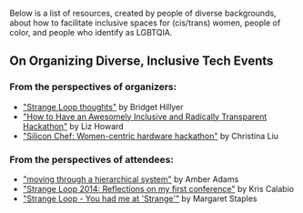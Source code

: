 Below is a list of resources, created by people of diverse backgrounds, about how to facilitate inclusive spaces for (cis/trans) women, people of color, and people who identify as LGBTQIA.

## On Organizing Diverse, Inclusive Tech Events

### From the perspectives of organizers:
- ["Strange Loop thoughts"](http://bridgetconsulting.com/?p=131) by Bridget Hillyer
- ["How to Have an Awesomely Inclusive and Radically Transparent Hackathon"](http://lizthedeveloper.com/how-to-have-an-awesomely-inclusive-and-radically-transparent-hackathon) by Liz Howard
- ["Silicon Chef: Women-centric hardware hackathon"](http://aerialdomo.tumblr.com/post/63998844533/silicon-chef-women-centric-hardware-hackathon) by Christina Liu

### From the perspectives of attendees:
- ["moving through a hierarchical system"](http://anarchival.net/Strange-Loop/) by Amber Adams
- ["Strange Loop 2014: Reflections on my first conference"](http://krisc.github.io/blog/StrangeLoop2014/) by Kris Calabio
- ["Strange Loop - You had me at 'Strange'"](http://deadlugosi.blogspot.com/2014/09/strange-loop-you-had-me-at-strange.html) by Margaret Staples